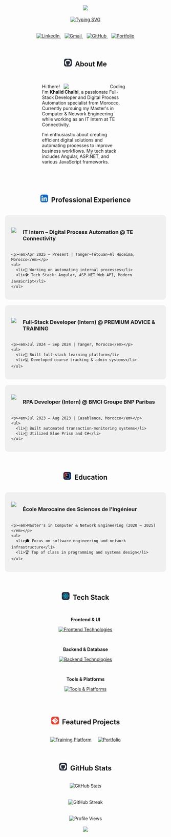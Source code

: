 <!-- Clean, Modern Header with Wave Animation -->
<div align="center">
  <img src="https://capsule-render.vercel.app/api?type=waving&color=0d1117&height=180&section=header&text=Khalid%20Chalhi!&fontSize=35&animation=fadeIn&fontAlignY=35&desc=Computer%20Science%20%26%20Engineering%20Student%20|%20Aspiring%20Data%20Scientist%20|%20Process%20Automation%20Engineer&descAlignY=55&descSize=15&fontColor=61dafb" />
</div>

<br />

<!-- Animated Typing Text -->
<div align="center">
  <a href="https://git.io/typing-svg"><img src="https://readme-typing-svg.herokuapp.com?font=Fira+Code&weight=600&size=22&pause=1000&color=61DAFB&center=true&vCenter=true&random=false&width=500&lines=Computer+Science+%26+Engineering+Student;Aspiring+Data+Scientist;Process+Automation+Engineer" alt="Typing SVG" /></a>
</div>

<br />
<br />

<!-- Social Links with Modern Icons -->
<div align="center">
  <a href="https://www.linkedin.com/in/khalid-chalhi/">
    <img src="https://img.shields.io/badge/LinkedIn-0077B5?style=for-the-badge&logo=linkedin&logoColor=white" alt="LinkedIn" />
  </a>
  &nbsp;&nbsp;
  <a href="mailto:khalid.chelhi@outlook.fr">
    <img src="https://img.shields.io/badge/Gmail-EA4335?style=for-the-badge&logo=gmail&logoColor=white" alt="Gmail" />
  </a>
  &nbsp;&nbsp;
  <a href="https://github.com/kahliidc3">
    <img src="https://img.shields.io/badge/GitHub-100000?style=for-the-badge&logo=github&logoColor=white" alt="GitHub" />
  </a>
  &nbsp;&nbsp;
  <a href="https://github.com/kahliidc3/kahliidc3">
    <img src="https://img.shields.io/badge/Portfolio-00B2FF?style=for-the-badge&logo=react&logoColor=white" alt="Portfolio" />
  </a>
</div>

<br />
<br />

<!-- About Me Section with Modern Design -->
<h2 align="center">
  <img src="https://raw.githubusercontent.com/tandpfun/skill-icons/main/icons/Github-Dark.svg" width="24px" height="24px" alt="About Me Icon">
  &nbsp;About Me
</h2>

<br />

<div align="center">
  <img align="right" alt="Coding" width="320" src="https://cdn.dribbble.com/users/1162077/screenshots/3848914/programmer.gif" />

  <div align="left" style="width: 50%; padding-right: 20px;">
    <p>
      Hi there! I'm <b>Khalid Chalhi</b>, a passionate Full-Stack Developer and Digital Process Automation specialist from Morocco. Currently pursuing my Master's in Computer & Network Engineering while working as an IT Intern at TE Connectivity.
    </p>
    <p>
      I'm enthusiastic about creating efficient digital solutions and automating processes to improve business workflows. My tech stack includes Angular, ASP.NET, and various JavaScript frameworks.
    </p>
  </div>
</div>

<br />
<br />
<br />

<!-- Professional Experience Section -->
<h2 align="center">
  <img src="https://raw.githubusercontent.com/tandpfun/skill-icons/main/icons/LinkedIn.svg" width="24px" height="24px" alt="Experience Icon">
  &nbsp;Professional Experience
</h2>

<br />

<!-- TE Connectivity -->
<div align="center">
  <div style="max-width: 800px; margin: 0 auto; padding: 20px; background-color: rgba(13, 17, 23, 0.05); border-radius: 10px; text-align: left;">
    <div style="display: flex; align-items: center; margin-bottom: 15px;">
      <img src="https://upload.wikimedia.org/wikipedia/commons/thumb/b/b1/TE_Connectivity_logo.svg/2560px-TE_Connectivity_logo.svg.png" height="40" style="margin-right: 20px;">
      <h3>IT Intern – Digital Process Automation @ TE Connectivity</h3>
    </div>

    <p><em>Apr 2025 – Present | Tanger–Tétouan–Al Hoceima, Morocco</em></p>
    <ul>
      <li>🔧 Working on automating internal processes</li>
      <li>🛠 Tech Stack: Angular, ASP.NET Web API, Modern JavaScript</li>
    </ul>
  </div>
</div>

<br />

<!-- PREMIUM ADVICE & TRAINING -->
<div align="center">
  <div style="max-width: 800px; margin: 0 auto; padding: 20px; background-color: rgba(13, 17, 23, 0.05); border-radius: 10px; text-align: left;">
    <div style="display: flex; align-items: center; margin-bottom: 15px;">
      <img src="https://premiumadvicetraining.com/wp-content/uploads/2025/01/premiumadvicetraining-logo.png" height="40" style="margin-right: 20px;">
      <h3>Full‑Stack Developer (Intern) @ PREMIUM ADVICE & TRAINING</h3>
    </div>

    <p><em>Jul 2024 – Sep 2024 | Tanger, Morocco</em></p>
    <ul>
      <li>🚀 Built full-stack learning platform</li>
      <li>💻 Developed course tracking & admin systems</li>
    </ul>
  </div>
</div>

<br />

<!-- BMCI -->
<div align="center">
  <div style="max-width: 800px; margin: 0 auto; padding: 20px; background-color: rgba(13, 17, 23, 0.05); border-radius: 10px; text-align: left;">
    <div style="display: flex; align-items: center; margin-bottom: 15px;">
      <img src="https://cdn6.aptoide.com/imgs/6/d/f/6df6f84f7c7bfbde0092e34f96f18a66_icon.png" height="40" style="margin-right: 20px;">
      <h3>RPA Developer (Intern) @ BMCI Groupe BNP Paribas</h3>
    </div>

    <p><em>Jul 2023 – Aug 2023 | Casablanca, Morocco</em></p>
    <ul>
      <li>🤖 Built automated transaction-monitoring systems</li>
      <li>🔄 Utilized Blue Prism and C#</li>
    </ul>
  </div>
</div>

<br />
<br />

<!-- Education Section -->
<h2 align="center">
  <img src="https://raw.githubusercontent.com/tandpfun/skill-icons/main/icons/Idea-Dark.svg" width="24px" height="24px" alt="Education Icon">
  &nbsp;Education
</h2>

<br />

<div align="center">
  <div style="max-width: 800px; margin: 0 auto; padding: 20px; background-color: rgba(13, 17, 23, 0.05); border-radius: 10px; text-align: left;">
    <div style="display: flex; align-items: center; margin-bottom: 15px;">
      <img src="https://www.emsi.ma/wp-content/uploads/2020/07/logo-emsi.png" height="40" style="margin-right: 20px;">
      <h3>École Marocaine des Sciences de l'Ingénieur</h3>
    </div>

    <p><em>Master's in Computer & Network Engineering (2020 – 2025)</em></p>
    <ul>
      <li>🎓 Focus on software engineering and network infrastructure</li>
      <li>🏆 Top of class in programming and systems design</li>
    </ul>
  </div>
</div>

<br />
<br />

<!-- Tech Stack Section -->
<h2 align="center">
  <img src="https://raw.githubusercontent.com/tandpfun/skill-icons/main/icons/React-Dark.svg" width="24px" height="24px" alt="Tech Stack Icon">
  &nbsp;Tech Stack
</h2>

<br />

<div align="center">
  <p align="center"><strong>Frontend & UI</strong></p>
  <p align="center">
    <a href="#"><img src="https://skillicons.dev/icons?i=angular,react,typescript,nextjs,html,css" alt="Frontend Technologies" /></a>
  </p>
  
  <br />
  
  <p align="center"><strong>Backend & Database</strong></p>
  <p align="center">
    <a href="#"><img src="https://skillicons.dev/icons?i=dotnet,nodejs,firebase,mongodb" alt="Backend Technologies" /></a>
  </p>
  
  <br />
  
  <p align="center"><strong>Tools & Platforms</strong></p>
  <p align="center">
    <a href="#"><img src="https://skillicons.dev/icons?i=git,docker,azure,vscode" alt="Tools & Platforms" /></a>
  </p>
</div>

<br />
<br />

<!-- Projects Section -->
<h2 align="center">
  <img src="https://raw.githubusercontent.com/tandpfun/skill-icons/main/icons/Git.svg" width="24px" height="24px" alt="Projects Icon">
  &nbsp;Featured Projects
</h2>

<br />

<div align="center" style="display: flex; justify-content: center; gap: 20px; flex-wrap: wrap;">
  <a href="https://www.premiumadvicetrainingacademy.com">
    <img src="https://github-readme-stats.vercel.app/api/pin/?username=kahliidc3&repo=training-platform&theme=react&hide_border=true" alt="Training Platform" />
  </a>
  
  <a href="https://github.com/kahliidc3/kahliidc3">
    <img src="https://github-readme-stats.vercel.app/api/pin/?username=kahliidc3&repo=portfolio&theme=react&hide_border=true" alt="Portfolio" />
  </a>
</div>

<br />
<br />

<!-- GitHub Stats Section -->
<h2 align="center">
  <img src="https://raw.githubusercontent.com/tandpfun/skill-icons/main/icons/Github-Dark.svg" width="24px" height="24px" alt="GitHub Stats Icon">
  &nbsp;GitHub Stats
</h2>

<br />

<div align="center">
  <img src="https://github-readme-stats.vercel.app/api?username=kahliidc3&show_icons=true&theme=react&border_color=61dafb&hide_border=true" alt="GitHub Stats" />
</div>

<br />
<br />

<div align="center">
  <img src="https://github-readme-streak-stats.herokuapp.com/?user=kahliidc3&theme=react&border=61dafb&hide_border=true" alt="GitHub Streak" />
</div>

<br />
<br />

<!-- Footer -->
<div align="center">
  <img src="https://komarev.com/ghpvc/?username=kahliidc3&style=for-the-badge&color=61dafb" alt="Profile Views" />
  <br /><br />
  <img src="https://capsule-render.vercel.app/api?type=waving&color=0d1117&height=100&section=footer&fontColor=61dafb" />
</div>
